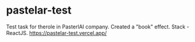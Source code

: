 # pastelar-test

Test task for therole in PasterlAI company. 
Created a "book" effect. Stack - ReactJS.
https://pastelar-test.vercel.app/
